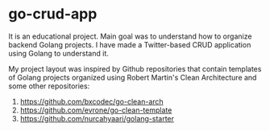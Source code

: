 # go-crud-app

It is an educational project. Main goal was to understand how to organize backend Golang projects. I have made a Twitter-based CRUD application using Golang to understand it. 

My project layout was inspired by Github repositories that contain templates of Golang projects organized using Robert Martin's  Clean Architecture and some other repositories:

1. https://github.com/bxcodec/go-clean-arch
2. https://github.com/evrone/go-clean-template
3. https://github.com/nurcahyaari/golang-starter
